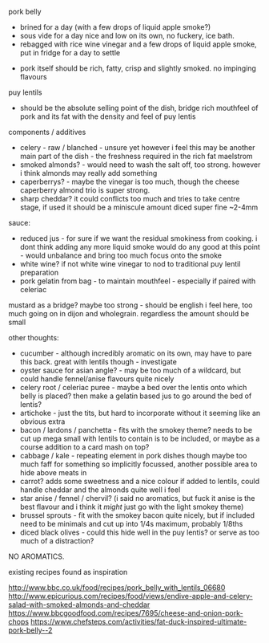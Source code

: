 pork belly 
- brined for a day (with a few drops of liquid apple smoke?)
- sous vide for a day nice and low on its own, no fuckery, ice bath.
- rebagged with rice wine vinegar and a few drops of liquid apple smoke, put in fridge for a day to settle

* pork itself should be rich, fatty, crisp and slightly smoked. no impinging flavours

puy lentils

* should be the absolute selling point of the dish, bridge rich mouthfeel of pork and its fat with the density and feel of puy lentis

components / additives

- celery - raw / blanched - unsure yet however i feel this may be another main part of the dish - the freshness required in the rich fat maelstrom
- smoked almonds? - would need to wash the salt off, too strong. however i think almonds may really add something
- caperberrys? - maybe the vinegar is too much, though the cheese caperberry almond trio is super strong.
- sharp cheddar? it could conflicts too much and tries to take centre stage, if used it should be a miniscule amount diced super fine ~2-4mm

sauce:

- reduced jus - for sure if we want the residual smokiness from cooking. i dont think adding any more liquid smoke would do any good at this point - would unbalance and bring too much focus onto the smoke
- white wine? if not white wine vinegar to nod to traditional puy lentil preparation
- pork gelatin from bag - to maintain mouthfeel - especially if paired with celeriac

mustard as a bridge? maybe too strong - should be english i feel here, too much going on in dijon and wholegrain. regardless the amount should be small

other thoughts:
- cucumber - although incredibly aromatic on its own, may have to pare this back. great with lentils though - investigate
- oyster sauce for asian angle? - may be too much of a wildcard, but could handle fennel/anise flavours quite nicely
- celery root / celeriac puree - maybe a bed over the lentis onto which belly is placed? then make a gelatin based jus to go around the bed of lentis?
- artichoke - just the tits, but hard to incorporate without it seeming like an obvious extra
- bacon / lardons / panchetta - fits with the smokey theme? needs to be cut up mega small with lentils to contain is to be included, or maybe as a course addition to a card mash on top?
- cabbage / kale - repeating element in pork dishes though maybe too much faff for something so implicitly focussed, another possible area to hide above meats in
- carrot? adds some sweetness and a nice colour if added to lentils, could handle cheddar and the almonds quite well i feel
- star anise / fennel / chervil? (i said no aromatics, but fuck it anise is the best flavour and i think it _might_ just go with the light smokey theme)
- brussel sprouts - fit with the smokey bacon quite nicely, but if included need to be minimals and cut up into 1/4s maximum, probably 1/8ths
- diced black olives - could this hide well in the puy lentis? or serve as too much of a distraction?

NO AROMATICS.

existing recipes found as inspiration

http://www.bbc.co.uk/food/recipes/pork_belly_with_lentils_06680
http://www.epicurious.com/recipes/food/views/endive-apple-and-celery-salad-with-smoked-almonds-and-cheddar
https://www.bbcgoodfood.com/recipes/7695/cheese-and-onion-pork-chops 
https://www.chefsteps.com/activities/fat-duck-inspired-ultimate-pork-belly--2